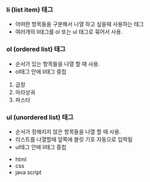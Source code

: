 ### li (list item) 태그
- 어떠한 항목들을 구분해서 나열 하고 싶을때 사용하는 태그
- 여러개의 li태그를 ol 또는 ul 태그로 묶어서 사용.


### ol (ordered list) 태그
- 순서가 있는 항목들을 나열 할 때 사용.
- ol태그 안에 li태그 중첩

<ol>
  <li>곱창</li>
  <li>마라상궈</li>
  <li>파스타</li>
</ol>


### ul (unordered list) 태그
- 순서가 정해지지 않은 항목들을 나열 할 때 사용.
- 리스트를 나열할때 앞쪽에 블릿 기호 자동으로 입력됨
- ul태그 안에 li태그 중첩

<ul>
  <li>html</li>
  <li>css</li>
  <li>java script</li>
</ul>
